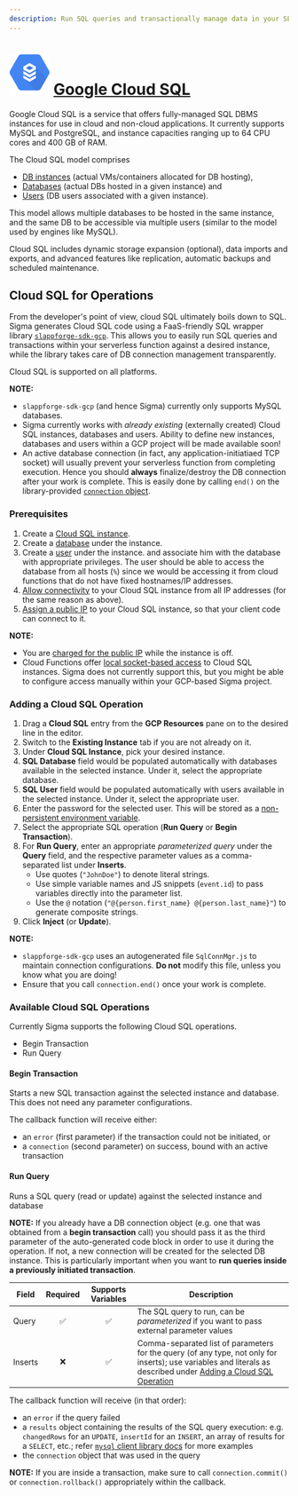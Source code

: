 ```yaml
---
description: Run SQL queries and transactionally manage data in your SLAppForge Sigma serverless functions, with Google Cloud SQL managed DB instances
---
```


# ![Cloud SQL](images/cloud-sql/sql-icon.svg) [Google Cloud SQL](https://cloud.google.com/sql/)

Google Cloud SQL is a service that offers fully-managed SQL DBMS instances for use in cloud and non-cloud applications.
It currently supports MySQL and PostgreSQL, and instance capacities ranging up to 64 CPU cores and 400 GB of RAM.

The Cloud SQL model comprises
* [DB instances](https://cloud.google.com/sql/docs/mysql/create-instance) (actual VMs/containers allocated for DB hosting),
* [Databases](https://cloud.google.com/sql/docs/mysql/create-manage-databases) (actual DBs hosted in a given instance) and
* [Users](https://cloud.google.com/sql/docs/mysql/create-manage-users) (DB users associated with a given instance).

This model allows multiple databases to be hosted in the same instance,
and the same DB to be accessible via multiple users (similar to the model used by engines like MySQL).

Cloud SQL includes dynamic storage expansion (optional), data imports and exports,
and advanced features like replication, automatic backups and scheduled maintenance.


## Cloud SQL for Operations

From the developer's point of view, cloud SQL ultimately boils down to SQL.
Sigma generates Cloud SQL code using a FaaS-friendly SQL wrapper library
[`slappforge-sdk-gcp`](https://www.npmjs.com/package/slappforge-sdk-gcp).
This allows you to easily run SQL queries and transactions within your serverless function against a desired instance,
while the library takes care of DB connection management transparently.

Cloud SQL is supported on all platforms.

**NOTE:**

* `slappforge-sdk-gcp` (and hence Sigma) currently only supports MySQL databases.
* Sigma currently works with *already existing* (externally created) Cloud SQL instances, databases and users.
Ability to define new instances, databases and users within a GCP project will be made available soon!
* An active database connection (in fact, any application-initiatiaed TCP socket)
will usually prevent your serverless function from completing execution.
Hence you should **always** finalize/destroy the DB connection after your work is complete.
This is easily done by calling `end()` on the library-provided
[`connection` object](https://www.npmjs.com/package/mysql#user-content-establishing-connections).


### Prerequisites

1. Create a [Cloud SQL instance](https://cloud.google.com/sql/docs/mysql/create-instance).
2. Create a [database](https://cloud.google.com/sql/docs/mysql/create-manage-databases) under the instance.
3. Create a [user](https://cloud.google.com/sql/docs/mysql/create-manage-users) under the instance.
and associate him with the database with appropriate privileges.
The user should be able to access the database from all hosts (`%`)
since we would be accessing it from cloud functions that do not have fixed hostnames/IP addresses.
4. [Allow connectivity](https://cloud.google.com/sql/docs/mysql/connect-external-app#dynamicIP)
to your Cloud SQL instance from all IP addresses (for the same reason as above).
5. [Assign a public IP](https://cloud.google.com/sql/docs/mysql/configure-ip)
to your Cloud SQL instance, so that your client code can connect to it.

**NOTE:**

* You are [charged for the public IP](https://cloud.google.com/sql/pricing#instance-ip) while the instance is off.
* Cloud Functions offer [local socket-based access](https://cloud.google.com/functions/docs/sql#connecting_to_cloud_sql)
to Cloud SQL instances. Sigma does not currently support this, but you might be able to configure access manually
within your GCP-based Sigma project.


### Adding a Cloud SQL Operation

1. Drag a **Cloud SQL** entry from the **GCP Resources** pane on to the desired line in the editor.
2. Switch to the **Existing Instance** tab if you are not already on it.
3. Under **Cloud SQL Instance**, pick your desired instance.
4. **SQL Database** field would be populated automatically with databases available in the selected instance.
Under it, select the appropriate database.
5. **SQL User** field would be populated automatically with users available in the selected instance.
Under it, select the appropriate user.
6. Enter the password for the selected user. This will be stored as a
[non-persistent environment variable](../../features/environment-variables/environment-variables.md#persistence).
7. Select the appropriate SQL operation (**Run Query** or **Begin Transaction**).
8. For **Run Query**, enter an appropriate *parameterized query* under the **Query** field,
and the respective parameter values as a comma-separated list under **Inserts**.
   * Use quotes (`"JohnDoe"`) to denote literal strings.
   * Use simple variable names and JS snippets (`event.id`) to pass variables directly into the parameter list.
   * Use the `@` notation (`"@{person.first_name} @{person.last_name}"`) to generate composite strings.
9. Click **Inject** (or **Update**).

**NOTE:**

* `slappforge-sdk-gcp` uses an autogenerated file `SqlConnMgr.js` to maintain connection configurations.
**Do not** modify this file, unless you know what you are doing!
* Ensure that you call `connection.end()` once your work is complete.


### Available Cloud SQL Operations

Currently Sigma supports the following Cloud SQL operations.

- Begin Transaction
- Run Query


#### Begin Transaction

Starts a new SQL transaction against the selected instance and database. This does not need any parameter configurations.

The callback function will receive either:
* an `error` (first parameter) if the transaction could not be initiated, or
* a `connection` (second parameter) on success, bound with an active transaction


#### Run Query

Runs a SQL query (read or update) against the selected instance and database

**NOTE:** If you already have a DB connection object (e.g. one that was obtained from a **begin transaction** call)
you should pass it as the third parameter of the auto-generated code block in order to use it during the operation.
If not, a new connection will be created for the selected DB instance.
This is particularly important when you want to **run queries inside a previously initiated transaction**.

Field | Required | Supports Variables | Description
--- | :---: | :---: | ---
Query | :white_check_mark: | :white_check_mark:| The SQL query to run, can be *parameterized* if you want to pass external parameter values
Inserts | :x: | :white_check_mark:| Comma-separated list of parameters for the query (of any type, not only for inserts); use variables and literals as described under [Adding a Cloud SQL Operation](#adding-a-cloud-sql-operation)

The callback function will receive (in that order):
* an `error` if the query failed
* a `results` object containing the results of the SQL query execution:
e.g. `changedRows` for an `UPDATE`, `insertId` for an `INSERT`, an array of results for a `SELECT`, etc.;
refer [`mysql` client library docs](https://www.npmjs.com/package/mysql#user-content-getting-the-id-of-an-inserted-row)
for more examples
* the `connection` object that was used in the query

**NOTE:** If you are inside a transaction, make sure to call `connection.commit()`
or `connection.rollback()` appropriately within the callback.